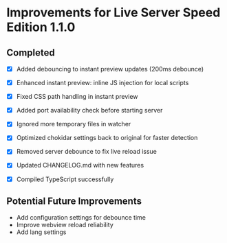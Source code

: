 # Improvements for Live Server Speed Edition 1.1.0

## Completed
- [x] Added debouncing to instant preview updates (200ms debounce)
- [x] Enhanced instant preview: inline JS injection for local scripts
- [x] Fixed CSS path handling in instant preview
- [x] Added port availability check before starting server
- [x] Ignored more temporary files in watcher
- [x] Optimized chokidar settings back to original for faster detection
- [x] Removed server debounce to fix live reload issue
- [x] Updated CHANGELOG.md with new features
- [x] Compiled TypeScript successfully


## Potential Future Improvements
- Add configuration settings for debounce time
- Improve webview reload reliability
- Add lang settings